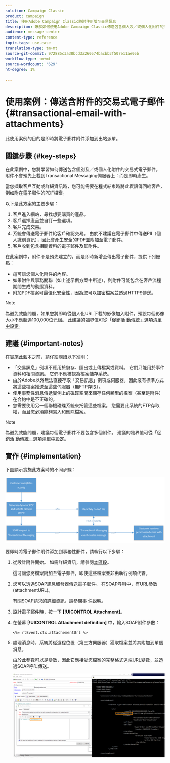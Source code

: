 ```yaml
---
solution: Campaign Classic
product: campaign
title: 使用Adobe Campaign Classic將附件新增至交易訊息
description: 瞭解如何使用Adobe Campaign Classic傳送包含個人及／或個人化附件的交易式電子郵件
audience: message-center
content-type: reference
topic-tags: use-case
translation-type: tm+mt
source-git-commit: 972885c3a38bcd3a260574bacbb3f507e11ae05b
workflow-type: tm+mt
source-wordcount: '629'
ht-degree: 1%

---
```



# 使用案例：傳送含附件的交易式電子郵件{#transactional-email-with-attachments}

此使用案例的目的是即時將電子郵件附件添加到出站派單。

## 關鍵步驟 {#key-steps}

在此案例中，您將學習如何傳送包含個別及／或個人化附件的交易式電子郵件。 附件不會預先上載到Transactional Messaging伺服器上：而是即時產生。

當您擷取客戶互動或詳細資訊時，您可能需要在程式結束時將此資訊傳回給客戶，例如附在電子郵件的PDF檔案。

以下是此方案的主要步驟：

1. 客戶進入網站，尋找想要購買的產品。
1. 客戶選擇產品並自訂一些選項。
1. 客戶完成交易。
1. 系統會傳送電子郵件給客戶確認交易。 由於不建議在電子郵件中傳送PII（個人識別資訊），因此會產生安全的PDF並附加至電子郵件。
1. 客戶收到包含相關資料的電子郵件及其附件。

在此案例中，附件不是預先建立的，而是即時新增至傳出電子郵件，提供下列優點：

* 這可讓您個人化附件的內容。
* 如果附件與事務關聯（如上述示例方案中所述），則附件可能包含在客戶流程期間生成的動態資料。
* 附加PDF檔案可最佳化安全性，因為您可以加密檔案並透過HTTPS傳送。

>[!NOTE]
>
>為避免效能問題，如果您將即時從個人化URL下載的影像加入附件，預設每個影像大小不應超過100,000位元組。 此建議的臨界值可從「促銷活 [動傳統」選項清單中設定](../../installation/using/configuring-campaign-options.md#delivery)。

## 建議 {#important-notes}

在實施此藍本之前，請仔細閱讀以下准則：

* 「交易訊息」例項不應用於儲存、匯出或上傳檔案或資料。 它們只能用於事件資料和相關資訊。 它們不應被視為檔案儲存系統。
* 由於Adobe以外無法直接存取「交易訊息」例項或伺服器，因此沒有標準方式將這些檔案推送至這些伺服器（無FTP存取）。
* 使用事務性消息傳遞實例上的磁碟空間來儲存任何類型的檔案（甚至是附件）在合約中是不正確的。
* 您需要使用另一個聯機磁碟系統來托管這些檔案。 您需要此系統的FTP存取權，而且您必須能夠寫入和刪除檔案。

>[!NOTE]
>
>為避免效能問題，建議每個電子郵件不要包含多個附件。 建議的臨界值可從「促銷活 [動傳統」選項清單中設定](../../installation/using/configuring-campaign-options.md#delivery)。

## 實作 {#implementation}

下圖顯示實施此方案時的不同步驟：

![](assets/message-center-uc1.png)

要即時將電子郵件附件添加到事務性郵件，請執行以下步驟：

1. 從設計附件開始。 如需詳細資訊，請參閱[本區段](../../delivery/using/attaching-files.md#attach-a-personalized-file)。

   這可讓您將檔案附加至電子郵件，即使這些檔案並非由執行例項代管。

1. 您可以透過SOAP訊息觸發器傳送電子郵件。 在SOAP呼叫中，有URL參數(attachmentURL)。

   有關SOAP請求的詳細資訊，請參閱事 [件說明](../../message-center/using/event-description.md)。

1. 設計電子郵件時，按一下 **[!UICONTROL Attachment]**。

1. 在螢幕 **[!UICONTROL Attachment definition]** 中，輸入SOAP附件參數：

   ```
   <%= rtEvent.ctx.attachementUrl %>
   ```

1. 處理消息時，系統將從遠程位置（第三方伺服器）獲取檔案並將其附加到單個消息。

   由於此參數可以是變數，因此它應接受您檔案的完整格式遠端URL變數，並透過SOAP呼叫傳送。

   ![](assets/message-center-uc2.png)
